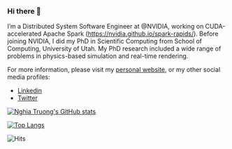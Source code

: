 ### Hi there 👋

I’m a Distributed System Software Engineer at @NVIDIA, working on CUDA-accelerated Apache Spark (https://nvidia.github.io/spark-rapids/). Before joining NVIDIA, I did my PhD in Scientific Computing from School of Computing, University of Utah. My PhD research included a wide range of problems in physics-based simulation and real-time rendering.

For more information, please visit my [personal website](https://ttnghia.github.io/), or my other social media profiles:
 * [Linkedin](https://www.linkedin.com/in/nghia-trong-truong/)
 * [Twitter](https://twitter.com/nghiatruong_vn)

[![Nghia Truong's GitHub stats](https://github-readme-stats.vercel.app/api?username=ttnghia&count_private=true&show_icons=true&theme=vue)](https://github.com/anuraghazra/github-readme-stats)

[![Top Langs](https://github-readme-stats.vercel.app/api/top-langs/?username=ttnghia&layout=compact&hide=objective-c)](https://github.com/anuraghazra/github-readme-stats)


![Hits](https://hitcounter.pythonanywhere.com/count/tag.svg?url=https%3A%2F%2Fgithub.com%2Fttnghia)
